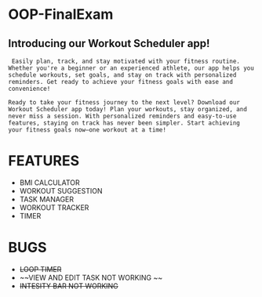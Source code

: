 # OOP-FinalExam

## Introducing our Workout Scheduler app!


`` Easily plan, track, and stay motivated with your fitness routine. Whether you're a beginner or an experienced athlete, our app helps you schedule workouts, set goals, and stay on track with personalized reminders. Get ready to achieve your fitness goals with ease and convenience!``

``Ready to take your fitness journey to the next level? Download our Workout Scheduler app today! Plan your workouts, stay organized, and never miss a session. With personalized reminders and easy-to-use features, staying on track has never been simpler. Start achieving your fitness goals now—one workout at a time!``

# FEATURES

- BMI CALCULATOR
- WORKOUT SUGGESTION
- TASK MANAGER
- WORKOUT TRACKER
- TIMER

# BUGS 

- ~~LOOP TIMER~~
- ~~VIEW AND EDIT TASK NOT WORKING ~~
- ~~INTESITY BAR NOT WORKING~~

